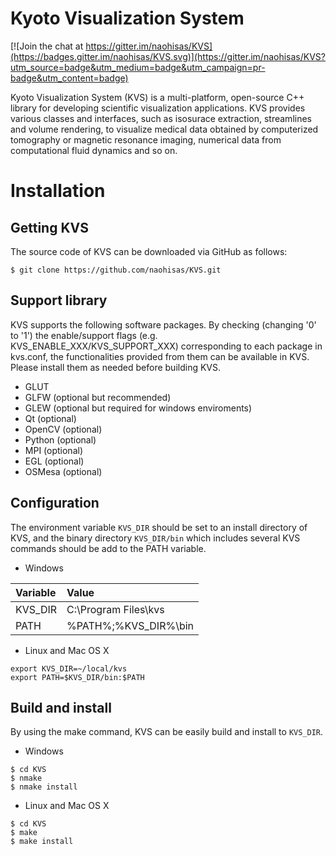Kyoto Visualization System
===
[![Join the chat at https://gitter.im/naohisas/KVS](https://badges.gitter.im/naohisas/KVS.svg)](https://gitter.im/naohisas/KVS?utm_source=badge&utm_medium=badge&utm_campaign=pr-badge&utm_content=badge)

Kyoto Visualization System (KVS) is a multi-platform, open-source C++ library for developing scientific visualization applications. KVS provides various classes and interfaces, such as isosurace extraction, streamlines and volume rendering, to visualize medical data obtained by computerized tomography or magnetic resonance imaging, numerical data from computational fluid dynamics and so on.

# Installation

## Getting KVS
The source code of KVS can be downloaded via GitHub as follows:
```
$ git clone https://github.com/naohisas/KVS.git
```

## Support library
KVS supports the following software packages. By checking (changing '0' to '1') the enable/support flags (e.g. KVS_ENABLE_XXX/KVS_SUPPORT_XXX) corresponding to each package in kvs.conf, the functionalities provided from them can be available in KVS. Please install them as needed before building KVS.

* GLUT
* GLFW (optional but recommended)
* GLEW (optional but required for windows enviroments) 
* Qt (optional)
* OpenCV (optional)
* Python (optional)
* MPI (optional)
* EGL (optional)
* OSMesa (optional)

## Configuration
The environment variable ```KVS_DIR``` should be set to an install directory of KVS, and the binary directory ```KVS_DIR/bin``` which includes several KVS commands should be add to the PATH variable.

+ Windows

|Variable|Value|
|:-------|:----|
|KVS_DIR |C:\Program Files\kvs|
|PATH|%PATH%;%KVS_DIR%\bin|

+ Linux and Mac OS X
```
export KVS_DIR=~/local/kvs
export PATH=$KVS_DIR/bin:$PATH
```

## Build and install
By using the make command, KVS can be easily build and install to ```KVS_DIR```.

+ Windows
```
$ cd KVS
$ nmake
$ nmake install
```

+ Linux and Mac OS X
```
$ cd KVS
$ make
$ make install
```
